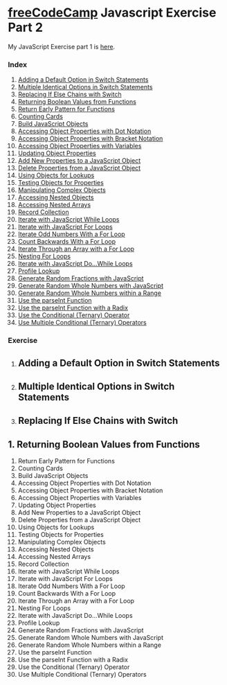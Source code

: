 
# [freeCodeCamp](https://www.freecodecamp.org/) Javascript Exercise Part 2

My JavaScript Exercise part 1 is [here](https://github.com/AlfiYusrina/hyf-javascript1/blob/master/week1/freecode_camp_solutions.MD).

### Index
1. [Adding a Default Option in Switch Statements](#adding-a-default-option-in-switch-statements)
1. [Multiple Identical Options in Switch Statements]()
1. [Replacing If Else Chains with Switch]()
1. [Returning Boolean Values from Functions]()
1. [Return Early Pattern for Functions]()
1. [Counting Cards]()
1. [Build JavaScript Objects]()
1. [Accessing Object Properties with Dot Notation]()
1. [Accessing Object Properties with Bracket Notation]()
1. [Accessing Object Properties with Variables]()
1. [Updating Object Properties]()
1. [Add New Properties to a JavaScript Object]()
1. [Delete Properties from a JavaScript Object]()
1. [Using Objects for Lookups]()
1. [Testing Objects for Properties]()
1. [Manipulating Complex Objects]()
1. [Accessing Nested Objects]()
1. [Accessing Nested Arrays]()
1. [Record Collection]()
1. [Iterate with JavaScript While Loops]()
1. [Iterate with JavaScript For Loops]()
1. [Iterate Odd Numbers With a For Loop]()
1. [Count Backwards With a For Loop]()
1. [Iterate Through an Array with a For Loop]()
1. [Nesting For Loops]()
1. [Iterate with JavaScript Do...While Loops]()
1. [Profile Lookup]()
1. [Generate Random Fractions with JavaScript]()
1. [Generate Random Whole Numbers with JavaScript]()
1. [Generate Random Whole Numbers within a Range]()
1. [Use the parseInt Function]()
1. [Use the parseInt Function with a Radix]()
1. [Use the Conditional (Ternary) Operator]()
1. [Use Multiple Conditional (Ternary) Operators]()

### Exercise
1. ## Adding a Default Option in Switch Statements
1. ## Multiple Identical Options in Switch Statements
1. ## Replacing If Else Chains with Switch
## 1. Returning Boolean Values from Functions
1. Return Early Pattern for Functions
1. Counting Cards
1. Build JavaScript Objects
1. Accessing Object Properties with Dot Notation
1. Accessing Object Properties with Bracket Notation
1. Accessing Object Properties with Variables
1. Updating Object Properties
1. Add New Properties to a JavaScript Object
1. Delete Properties from a JavaScript Object
1. Using Objects for Lookups
1. Testing Objects for Properties
1. Manipulating Complex Objects
1. Accessing Nested Objects
1. Accessing Nested Arrays
1. Record Collection
1. Iterate with JavaScript While Loops
1. Iterate with JavaScript For Loops
1. Iterate Odd Numbers With a For Loop
1. Count Backwards With a For Loop
1. Iterate Through an Array with a For Loop
1. Nesting For Loops
1. Iterate with JavaScript Do...While Loops
1. Profile Lookup
1. Generate Random Fractions with JavaScript
1. Generate Random Whole Numbers with JavaScript
1. Generate Random Whole Numbers within a Range
1. Use the parseInt Function
1. Use the parseInt Function with a Radix
1. Use the Conditional (Ternary) Operator
1. Use Multiple Conditional (Ternary) Operators
